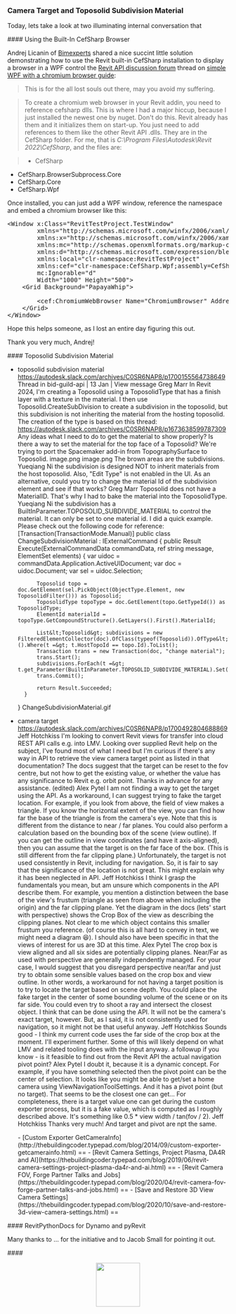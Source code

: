 <head>
<meta http-equiv="Content-Type" content="text/html; charset=utf-8">
<link rel="stylesheet" type="text/css" href="bc.css">
<script src="https://cdn.rawgit.com/google/code-prettify/master/loader/run_prettify.js" type="text/javascript"></script>
</head>

<!---

twitter:

#RevitAPI @AutodeskAPS @AutodeskRevit #BIM @DynamoBIM

&ndash; ...

linkedin:

#BIM #DynamoBIM #AutodeskAPS #Revit #API #IFC #SDK #Autodesk #AEC #adsk

the [Revit API discussion forum](http://forums.autodesk.com/t5/revit-api-forum/bd-p/160) thread

<center>
<img src="img/" alt="" title="" width="600"/>
<p style="font-size: 80%; font-style:italic"></p>
</center>

-->

### Camera Target and Toposolid Subdivision Material

Today, lets take a look at two illuminating internal conversation that

####<a name="2"></a> Using the Built-In CefSharp Browser

Andrej Licanin of [Bimexperts](https://bimexperts.com/sr/home) shared
a nice succint little solution demonstrating how to use the Revit built-in CefSharp installation to display a browser in a WPF control
the [Revit API discussion forum](http://forums.autodesk.com/t5/revit-api-forum/bd-p/160) thread
on [simple WPF with a chromium browser guide](https://forums.autodesk.com/t5/revit-api-forum/simple-wpf-with-a-chromium-browser-guide/td-p/12396552):

> This is for the all lost souls out there, may you avoid my suffering.

> To create a chromium web browser in your Revit addin, you need to reference cefsharp dlls.
This is where I had a major hiccup, because I just installed the newest one by nuget.
Don't do this.
Revit already has them and it initializes them on start-up.
You just need to add references to them like the other Revit API .dlls.
They are in the CefSharp folder.
For me, that is *C:\Program Files\Autodesk\Revit 2022\CefSharp*,
and the files are:

> - CefSharp
- CefSharp.BrowserSubprocess.Core
- CefSharp.Core
- CefSharp.Wpf

Once installed, you can just add a WPF window, reference the namespace and embed a chromium browser like this:

<pre class="prettyprint">
&lt;Window x:Class="RevitTestProject.TestWindow"
        xmlns="http://schemas.microsoft.com/winfx/2006/xaml/presentation"
        xmlns:x="http://schemas.microsoft.com/winfx/2006/xaml"
        xmlns:mc="http://schemas.openxmlformats.org/markup-compatibility/2006"
        xmlns:d="http://schemas.microsoft.com/expression/blend/2008"
        xmlns:local="clr-namespace:RevitTestProject"
        xmlns:cef="clr-namespace:CefSharp.Wpf;assembly=CefSharp.Wpf"
        mc:Ignorable="d"
        Width="1000" Height="500"&gt;
    &lt;Grid Background="PapayaWhip"&gt;

        &lt;cef:ChromiumWebBrowser Name="ChromiumBrowser" Address="http://www.google.com" Width="900" Height="450"  /&gt;
    &lt;/Grid&gt;
&lt;/Window&gt;
</pre>

Hope this helps someone, as I lost an entire day figuring this out.

Thank you very much, Andrej!

####<a name="3"></a> Toposolid Subdivision Material

- toposolid subdivision material
https://autodesk.slack.com/archives/C0SR6NAP8/p1700155564738649
Thread in bid-guild-api | 13 Jan | View message
Greg Marr
In Revit 2024, I'm creating a Toposolid using a ToposolidType that has a finish layer with a texture in the material.  I then use Toposolid.CreateSubDivision to create a subdivision in the toposolid, but this subdivision is not inheriting the material from the hosting toposolid.  The creation of the type is based on this thread: https://autodesk.slack.com/archives/C0SR6NAP8/p1673638599787309  Any ideas what I need to do to get the material to show properly?
Is there a way to set the material for the top face of a Toposolid?  We're trying to port the Spacemaker add-in from TopographySurface to Toposolid.
image.png
image.png
The brown areas are the subdivisions.
Yueqiang Ni
the subdivision is designed NOT to inherit materials from the host toposolid. Also, "Edit Type" is not enabled in the UI. As an alternative, could you try to change the material Id of the subdivision element and see if that works?
Greg Marr
Toposolid does not have a MaterialID.  That's why I had to bake the material into the ToposolidType.
Yueqiang Ni
 the subdivision has a BuiltInParameter.TOPOSOLID_SUBDIVIDE_MATERIAL to control the material. It can only be set to  one material id. I did a quick example. Please check out the following code for reference:
    [Transaction(TransactionMode.Manual)]
    public class ChangeSubdivisionMaterial : IExternalCommand
    {
        public Result Execute(ExternalCommandData commandData, ref string message, ElementSet elements)
        {
            var uidoc = commandData.Application.ActiveUIDocument;
            var doc = uidoc.Document;
            var sel = uidoc.Selection;

            Toposolid topo = doc.GetElement(sel.PickObject(ObjectType.Element, new ToposolidFilter())) as Toposolid;
            ToposolidType topoType = doc.GetElement(topo.GetTypeId()) as ToposolidType;
            ElementId materialId = topoType.GetCompoundStructure().GetLayers().First().MaterialId;

            List&lt;Toposolid&gt; subdivisions = new FilteredElementCollector(doc).OfClass(typeof(Toposolid)).OfType&lt;Toposolid&gt;().Where(t =&gt; t.HostTopoId == topo.Id).ToList();
            Transaction trans = new Transaction(doc, "change material");
            trans.Start();
            subdivisions.ForEach(t =&gt; t.get_Parameter(BuiltInParameter.TOPOSOLID_SUBDIVIDE_MATERIAL).Set(materialId));
            trans.Commit();

            return Result.Succeeded;
        }
    }
ChangeSubdivisionMaterial.gif

- camera target
https://autodesk.slack.com/archives/C0SR6NAP8/p1700492804688869
Jeff Hotchkiss
I'm looking to convert Revit views for transfer into cloud REST API calls e.g. into LMV. Looking over supplied Revit help on the subject, I've found most of what I need but I'm curious if there's any way in API to retrieve the view camera target point as listed in that documentation? The docs suggest that the target can be reset to the fov centre, but not how to get the existing value, or whether the value has any significance to Revit e.g. orbit point. Thanks in advance for any assistance. (edited)
Alex Pytel
I am not finding a way to get the target using the API. As a workaround, I can suggest trying to fake the target location. For example, if you look from above, the field of view makes a triangle. If you know the horizontal extent of the view, you can find how far the base of the triangle is from the camera's eye. Note that this is different from the distance to near / far planes. You could also perform a calculation based on the bounding box of the scene (view outline). If you can get the outline in view coordinates (and have it axis-aligned), then you can assume that the target is on the far face of the box. (This is still different from the far clipping plane.)
Unfortunately, the target is not used consistently in Revit, including for navigation. So, it is fair to say that the significance of the location is not great. This might  explain why it has been neglected in API.
Jeff Hotchkiss
I think I grasp the fundamentals you mean, but am unsure which components in the API describe them. For example, you mention a distinction between the base of the view's frustum (triangle as seen from above when including the origin) and the far clipping plane. Yet the diagram in the docs (lets' start with perspective) shows the Crop Box of the view as describing the clipping planes. Not clear to me which object contains this smaller frustum you reference. (of course this is all hard to convey in text, we might need a diagram :laughing:).
I should also have been specific in that the views of interest for us are 3D at this time.
Alex Pytel
The crop box is view aligned and all six sides are potentially clipping planes.
Near/Far as used with perspective are generally independently managed.
For your case, I would suggest that you disregard perspective near/far and just try to obtain some sensible values based on the crop box and view outline.
In other words, a workaround for not having a target position is to try to locate the target based on scene depth. You could place the fake target in the center of some bounding volume of the scene or on its far side.
You could even try to shoot a ray and intersect the closest object. I think that can be done using the API.
It will not be the camera's exact target, however. But, as I said, it is not consistently used for navigation, so it might not be that useful anyway.
Jeff Hotchkiss
Sounds good - I think my current code uses the far side of the crop box at the moment. I'll experiment further. Some of this will likely depend on what LMV and related tooling does with the input anyway.
a followup if you know - is it feasible to find out from the Revit API the actual navigation pivot point?
Alex Pytel
I doubt it, because it is a dynamic concept. For example, if you have something selected then the pivot point can be the center of selection.
It looks like you might be able to get/set a home camera using ViewNavigationToolSettings.
And it has a pivot point (but no target). That seems to be the closest one can get...
For completeness, there is a target value one can get during the custom exporter process, but it is a fake value, which is computed as I roughly described above. It's something like 0.5 * view width / tan(fov / 2).
Jeff Hotchkiss
Thanks very much!
And target and pivot are npt the same.
<ul> - [Custom Exporter GetCameraInfo](http://thebuildingcoder.typepad.com/blog/2014/09/custom-exporter-getcamerainfo.html) == - [Revit Camera Settings, Project Plasma, DA4R and AI](https://thebuildingcoder.typepad.com/blog/2019/06/revit-camera-settings-project-plasma-da4r-and-ai.html) == - [Revit Camera FOV, Forge Partner Talks and Jobs](https://thebuildingcoder.typepad.com/blog/2020/04/revit-camera-fov-forge-partner-talks-and-jobs.html) == - [Save and Restore 3D View Camera Settings](https://thebuildingcoder.typepad.com/blog/2020/10/save-and-restore-3d-view-camera-settings.html) == </ul>






####<a name="4"></a> RevitPythonDocs for Dynamo and pyRevit


Many thanks to ... for the initiative and to Jacob Small for pointing it out.

####<a name="5"></a>

<center>
<img src="img/.png" alt="" title="" width="100"/> <!-- Pixel Height: 613 Pixel Width: 881 -->
</center>


